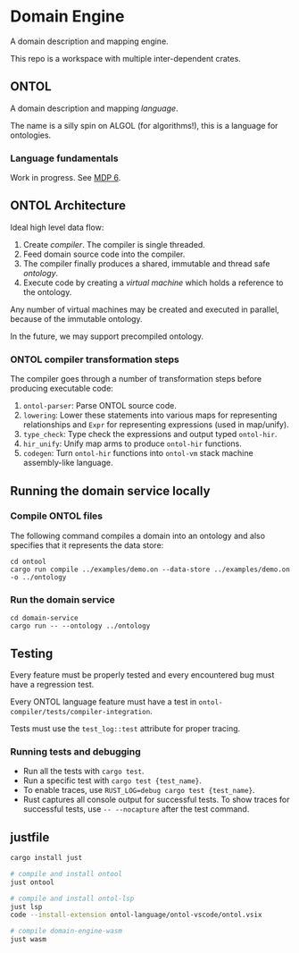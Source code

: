 # Domain Engine

A domain description and mapping engine.

This repo is a workspace with multiple inter-dependent crates.

## ONTOL
A domain description and mapping _language_.

The name is a silly spin on ALGOL (for algorithms!), this is a language for ontologies.

### Language fundamentals

Work in progress. See [MDP 6](https://gitlab.com/protojour/x-design-proposals/-/issues/8).

## ONTOL Architecture

Ideal high level data flow:

1. Create _compiler_. The compiler is single threaded.
2. Feed domain source code into the compiler.
3. The compiler finally produces a shared, immutable and thread safe _ontology_.
4. Execute code by creating a _virtual machine_ which holds a reference to the ontology.

Any number of virtual machines may be created and executed in parallel, because of the immutable ontology.

In the future, we may support precompiled ontology.

### ONTOL compiler transformation steps

The compiler goes through a number of transformation steps before producing executable code:

1. `ontol-parser`: Parse ONTOL source code.
2. `lowering`: Lower these statements into various maps for representing relationships and `Expr` for representing expressions (used in map/unify).
3. `type_check`: Type check the expressions and output typed `ontol-hir`.
4. `hir_unify`: Unify map arms to produce `ontol-hir` functions.
5. `codegen`: Turn `ontol-hir` functions into `ontol-vm` stack machine assembly-like language.

## Running the domain service locally
### Compile ONTOL files
The following command compiles a domain into an ontology and also
specifies that it represents the data store:

```
cd ontool
cargo run compile ../examples/demo.on --data-store ../examples/demo.on -o ../ontology
```

### Run the domain service
```
cd domain-service
cargo run -- --ontology ../ontology
```


## Testing

Every feature must be properly tested and every encountered bug must have a regression test.

Every ONTOL language feature must have a test in `ontol-compiler/tests/compiler-integration`.

Tests must use the `test_log::test` attribute for proper tracing.

### Running tests and debugging

* Run all the tests with `cargo test`.
* Run a specific test with `cargo test {test_name}`.
* To enable traces, use `RUST_LOG=debug cargo test {test_name}`.
* Rust captures all console output for successful tests. To show traces for successful tests, use `-- --nocapture` after the test command.

## justfile

```bash
cargo install just

# compile and install ontool
just ontool

# compile and install ontol-lsp
just lsp
code --install-extension ontol-language/ontol-vscode/ontol.vsix

# compile domain-engine-wasm
just wasm
```